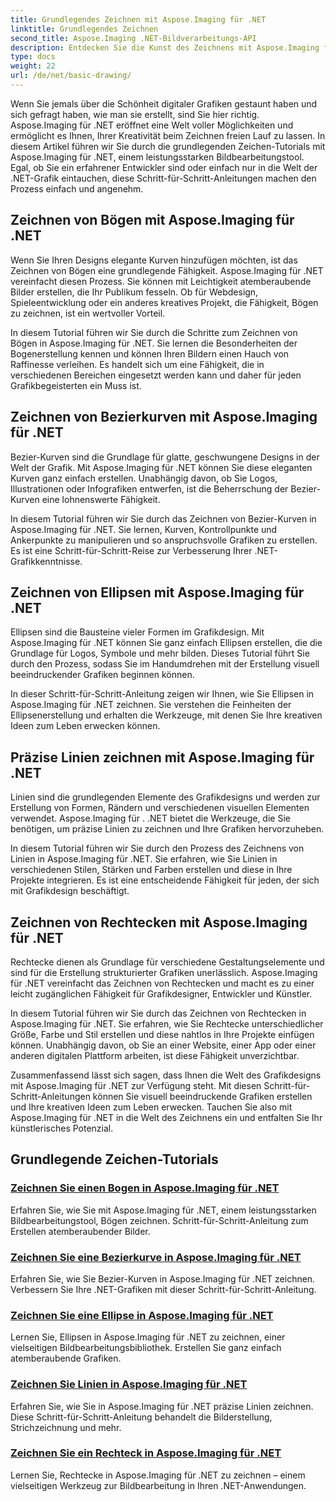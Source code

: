```yaml
---
title: Grundlegendes Zeichnen mit Aspose.Imaging für .NET
linktitle: Grundlegendes Zeichnen
second_title: Aspose.Imaging .NET-Bildverarbeitungs-API
description: Entdecken Sie die Kunst des Zeichnens mit Aspose.Imaging für .NET. Erstellen Sie atemberaubende Bilder mit Schritt-für-Schritt-Anleitungen zu Bögen, Bézier-Kurven, Ellipsen, Linien und Rechtecken.
type: docs
weight: 22
url: /de/net/basic-drawing/
---
```


Wenn Sie jemals über die Schönheit digitaler Grafiken gestaunt haben und sich gefragt haben, wie man sie erstellt, sind Sie hier richtig. Aspose.Imaging für .NET eröffnet eine Welt voller Möglichkeiten und ermöglicht es Ihnen, Ihrer Kreativität beim Zeichnen freien Lauf zu lassen. In diesem Artikel führen wir Sie durch die grundlegenden Zeichen-Tutorials mit Aspose.Imaging für .NET, einem leistungsstarken Bildbearbeitungstool. Egal, ob Sie ein erfahrener Entwickler sind oder einfach nur in die Welt der .NET-Grafik eintauchen, diese Schritt-für-Schritt-Anleitungen machen den Prozess einfach und angenehm.

## Zeichnen von Bögen mit Aspose.Imaging für .NET

Wenn Sie Ihren Designs elegante Kurven hinzufügen möchten, ist das Zeichnen von Bögen eine grundlegende Fähigkeit. Aspose.Imaging für .NET vereinfacht diesen Prozess. Sie können mit Leichtigkeit atemberaubende Bilder erstellen, die Ihr Publikum fesseln. Ob für Webdesign, Spieleentwicklung oder ein anderes kreatives Projekt, die Fähigkeit, Bögen zu zeichnen, ist ein wertvoller Vorteil.

In diesem Tutorial führen wir Sie durch die Schritte zum Zeichnen von Bögen in Aspose.Imaging für .NET. Sie lernen die Besonderheiten der Bogenerstellung kennen und können Ihren Bildern einen Hauch von Raffinesse verleihen. Es handelt sich um eine Fähigkeit, die in verschiedenen Bereichen eingesetzt werden kann und daher für jeden Grafikbegeisterten ein Muss ist.

## Zeichnen von Bezierkurven mit Aspose.Imaging für .NET

Bezier-Kurven sind die Grundlage für glatte, geschwungene Designs in der Welt der Grafik. Mit Aspose.Imaging für .NET können Sie diese eleganten Kurven ganz einfach erstellen. Unabhängig davon, ob Sie Logos, Illustrationen oder Infografiken entwerfen, ist die Beherrschung der Bezier-Kurven eine lohnenswerte Fähigkeit.

In diesem Tutorial führen wir Sie durch das Zeichnen von Bezier-Kurven in Aspose.Imaging für .NET. Sie lernen, Kurven, Kontrollpunkte und Ankerpunkte zu manipulieren und so anspruchsvolle Grafiken zu erstellen. Es ist eine Schritt-für-Schritt-Reise zur Verbesserung Ihrer .NET-Grafikkenntnisse.

## Zeichnen von Ellipsen mit Aspose.Imaging für .NET

Ellipsen sind die Bausteine vieler Formen im Grafikdesign. Mit Aspose.Imaging für .NET können Sie ganz einfach Ellipsen erstellen, die die Grundlage für Logos, Symbole und mehr bilden. Dieses Tutorial führt Sie durch den Prozess, sodass Sie im Handumdrehen mit der Erstellung visuell beeindruckender Grafiken beginnen können.

In dieser Schritt-für-Schritt-Anleitung zeigen wir Ihnen, wie Sie Ellipsen in Aspose.Imaging für .NET zeichnen. Sie verstehen die Feinheiten der Ellipsenerstellung und erhalten die Werkzeuge, mit denen Sie Ihre kreativen Ideen zum Leben erwecken können.

## Präzise Linien zeichnen mit Aspose.Imaging für .NET

Linien sind die grundlegenden Elemente des Grafikdesigns und werden zur Erstellung von Formen, Rändern und verschiedenen visuellen Elementen verwendet. Aspose.Imaging für . .NET bietet die Werkzeuge, die Sie benötigen, um präzise Linien zu zeichnen und Ihre Grafiken hervorzuheben.

In diesem Tutorial führen wir Sie durch den Prozess des Zeichnens von Linien in Aspose.Imaging für .NET. Sie erfahren, wie Sie Linien in verschiedenen Stilen, Stärken und Farben erstellen und diese in Ihre Projekte integrieren. Es ist eine entscheidende Fähigkeit für jeden, der sich mit Grafikdesign beschäftigt.

## Zeichnen von Rechtecken mit Aspose.Imaging für .NET

Rechtecke dienen als Grundlage für verschiedene Gestaltungselemente und sind für die Erstellung strukturierter Grafiken unerlässlich. Aspose.Imaging für .NET vereinfacht das Zeichnen von Rechtecken und macht es zu einer leicht zugänglichen Fähigkeit für Grafikdesigner, Entwickler und Künstler.

In diesem Tutorial führen wir Sie durch das Zeichnen von Rechtecken in Aspose.Imaging für .NET. Sie erfahren, wie Sie Rechtecke unterschiedlicher Größe, Farbe und Stil erstellen und diese nahtlos in Ihre Projekte einfügen können. Unabhängig davon, ob Sie an einer Website, einer App oder einer anderen digitalen Plattform arbeiten, ist diese Fähigkeit unverzichtbar.

Zusammenfassend lässt sich sagen, dass Ihnen die Welt des Grafikdesigns mit Aspose.Imaging für .NET zur Verfügung steht. Mit diesen Schritt-für-Schritt-Anleitungen können Sie visuell beeindruckende Grafiken erstellen und Ihre kreativen Ideen zum Leben erwecken. Tauchen Sie also mit Aspose.Imaging für .NET in die Welt des Zeichnens ein und entfalten Sie Ihr künstlerisches Potenzial.
## Grundlegende Zeichen-Tutorials
### [Zeichnen Sie einen Bogen in Aspose.Imaging für .NET](./draw-arc/)
Erfahren Sie, wie Sie mit Aspose.Imaging für .NET, einem leistungsstarken Bildbearbeitungstool, Bögen zeichnen. Schritt-für-Schritt-Anleitung zum Erstellen atemberaubender Bilder.
### [Zeichnen Sie eine Bezierkurve in Aspose.Imaging für .NET](./draw-bezier-curve/)
Erfahren Sie, wie Sie Bezier-Kurven in Aspose.Imaging für .NET zeichnen. Verbessern Sie Ihre .NET-Grafiken mit dieser Schritt-für-Schritt-Anleitung.
### [Zeichnen Sie eine Ellipse in Aspose.Imaging für .NET](./draw-ellipse/)
Lernen Sie, Ellipsen in Aspose.Imaging für .NET zu zeichnen, einer vielseitigen Bildbearbeitungsbibliothek. Erstellen Sie ganz einfach atemberaubende Grafiken.
### [Zeichnen Sie Linien in Aspose.Imaging für .NET](./draw-lines/)
Erfahren Sie, wie Sie in Aspose.Imaging für .NET präzise Linien zeichnen. Diese Schritt-für-Schritt-Anleitung behandelt die Bilderstellung, Strichzeichnung und mehr.
### [Zeichnen Sie ein Rechteck in Aspose.Imaging für .NET](./draw-rectangle/)
Lernen Sie, Rechtecke in Aspose.Imaging für .NET zu zeichnen – einem vielseitigen Werkzeug zur Bildbearbeitung in Ihren .NET-Anwendungen.